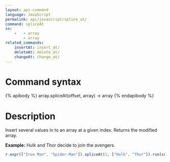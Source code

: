```yaml
---
layout: api-command
language: JavaScript
permalink: api/javascript/splice_at/
command: spliceAt
io:
    -   - array
        - array
related_commands:
    insertAt: insert_at/
    deleteAt: delete_at/
    changeAt: change_at/
---
```


# Command syntax #

{% apibody %}
array.spliceAt(offset, array) &rarr; array
{% endapibody %}

# Description #

Insert several values in to an array at a given index. Returns the modified array.

__Example:__ Hulk and Thor decide to join the avengers.

```javascript
r.expr(["Iron Man", "Spider-Man"]).spliceAt(1, ["Hulk", "Thor"]).run(conn, callback)
```

